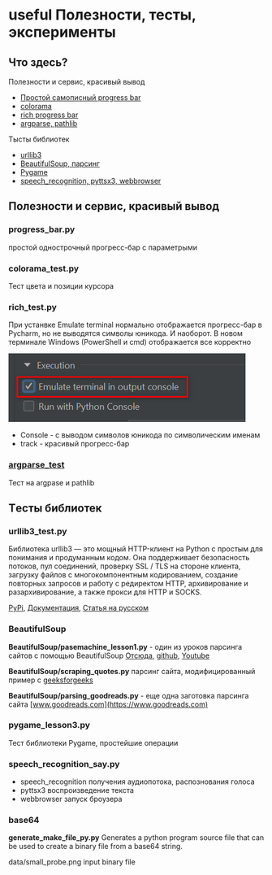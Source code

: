 # useful Полезности, тесты, эксперименты

## Что здесь?

Полезности и сервис, красивый вывод
- [Простой самописный progress bar](#progress_barpy)
- [colorama](#colorama_testpy)
- [rich progress bar](#rich_testpy)
- [argparse, pathlib](#argparse_test)

Тысты библиотек
- [urllib3](#urllib3_testpy)
- [BeautifulSoup, парсинг](#beautifulsoup)
- [Pygame](#pygame_lesson3py)
- [speech_recognition, pyttsx3, webbrowser](#speech_recognition_saypy)

## Полезности и сервис, красивый вывод

### progress_bar.py 
простой однострочный прогресс-бар с параметрыми
### colorama_test.py
Тест цвета и позиции курсора
### rich_test.py
При устанвке Emulate terminal нормально отображается прогресс-бар в Pycharm, но не выводятся символы юникода. И наоборот. 
В новом терминале Windows (PowerShell и cmd) отображается все корректно

![](imgs/pycharm_set_configuration.jpg)

- Console - с выводом символов юникода по символическим именам
- track - красивый прогресс-бар

### [argparse_test](argparse_test.py)
Тест на argpase и pathlib

## Тeсты библиотек

### urllib3_test.py
Библиотека urllib3 — это мощный HTTP-клиент на Python c простым для понимания и продуманным кодом.
Она поддерживает безопасность потоков, пул соединений, проверку SSL / TLS на стороне клиента,
загрузку файлов с многокомпонентным кодированием, создание повторных запросов и работу с редиректом HTTP,
архивирование и разархивирование, а также прокси для HTTP и SOCKS.

[PyPi](https://pypi.org/project/urllib3/),
[Документация](https://urllib3.readthedocs.io/en/stable/),
[Статья на русском](https://pythonist.ru/biblioteka-urllib3-python/)

### BeautifulSoup
**BeautifulSoup/pasemachine_lesson1.py** - один из уроков парсинга сайтов с помощью BeautifulSoup 
[Отсюда](https://parsemachine.com/articles/urok-1-pishem-parser-kataloga-tovarov-na-python/), 
[github](https://github.com/parsemachine/lessons/commit/77dad3c71e1e3675b644c63022d7b7c59a190000),
[Youtube](https://www.youtube.com/watch?v=PcIYQXOa4jw)

**BeautifulSoup/scraping_quotes.py** парсинг сайта, модифицированный пример с [geeksforgeeks](https://www.geeksforgeeks.org/quote-guessing-game-using-web-scraping-in-python/)

**BeautifulSoup/parsing_goodreads.py** - еще одна заготовка парсинга сайта [www.goodreads.com](https://www.goodreads.com)

### pygame_lesson3.py 
Тест библиотеки Pygame, простейшие операции

### speech_recognition_say.py
- speech_recognition получения аудиопотока, распознования голоса
- pyttsx3 воспроизведение текста
- webbrowser запуск броузера

### base64
**generate_make_file_py.py** Generates a python program source file that can be used to create a binary file from a base64 string.

data/small_probe.png input binary file 
